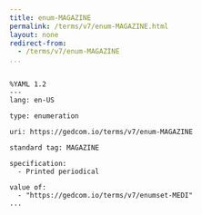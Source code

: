 ```yaml
---
title: enum-MAGAZINE
permalink: /terms/v7/enum-MAGAZINE.html
layout: none
redirect-from:
  - /terms/v7/enum-MAGAZINE
...
```


```

%YAML 1.2
---
lang: en-US

type: enumeration

uri: https://gedcom.io/terms/v7/enum-MAGAZINE

standard tag: MAGAZINE

specification:
  - Printed periodical

value of:
  - "https://gedcom.io/terms/v7/enumset-MEDI"
...

```
